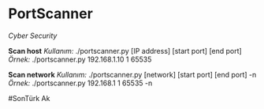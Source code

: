 # PortScanner

*Cyber Security*


**Scan host**
*Kullanım:* ./portscanner.py [IP address] [start port] [end port]
*Örnek:* ./portscanner.py 192.168.1.10 1 65535

**Scan network**
*Kullanım:* ./portscanner.py [network] [start port] [end port] -n
*Örnek:* ./portscanner.py 192.168.1 1 65535 -n

#SonTürk Ak
